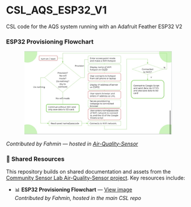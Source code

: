 # CSL_AQS_ESP32_V1
CSL code for the AQS system running with an Adafruit Feather ESP32 V2
### ESP32 Provisioning Flowchart

<div align="center">
  <img src="https://github.com/Community-Sensor-Lab/Air-Quality-Sensor/raw/main/images/esp32_provisioning_flowchart.JPG" width="80%"/>
</div>

*Contributed by Fahmin — hosted in [Air-Quality-Sensor](https://github.com/Community-Sensor-Lab/Air-Quality-Sensor)*

### 🔗 Shared Resources

This repository builds on shared documentation and assets from the [Community Sensor Lab Air-Quality-Sensor project](https://github.com/Community-Sensor-Lab/Air-Quality-Sensor). Key resources include:

- 📊 **ESP32 Provisioning Flowchart** — [View image](https://github.com/Community-Sensor-Lab/Air-Quality-Sensor/raw/main/images/esp32_provisioning_flowchart.JPG)  
  *Contributed by Fahmin, hosted in the main CSL repo*


